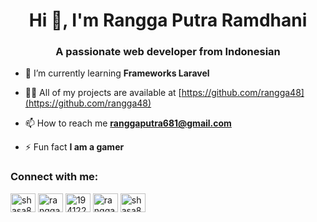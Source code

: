 <h1 align="center">Hi 👋, I'm Rangga Putra Ramdhani</h1>
<h3 align="center">A passionate web developer from Indonesian</h3>

- 🌱 I’m currently learning **Frameworks Laravel**

- 👨‍💻 All of my projects are available at [https://github.com/rangga48](https://github.com/rangga48)

- 📫 How to reach me **ranggaputra681@gmail.com**

- ⚡ Fun fact **I am a gamer**

<h3 align="left">Connect with me:</h3>
<p align="left">
<a href="https://twitter.com/shasa8_" target="blank"><img align="center" src="https://raw.githubusercontent.com/rahuldkjain/github-profile-readme-generator/master/src/images/icons/Social/twitter.svg" alt="shasa8_" height="30" width="40" /></a>
<a href="https://linkedin.com/in/rangga-putra-649895191" target="blank"><img align="center" src="https://raw.githubusercontent.com/rahuldkjain/github-profile-readme-generator/master/src/images/icons/Social/linked-in-alt.svg" alt="rangga-putra-649895191" height="30" width="40" /></a>
<a href="https://stackoverflow.com/users/19412217" target="blank"><img align="center" src="https://raw.githubusercontent.com/rahuldkjain/github-profile-readme-generator/master/src/images/icons/Social/stack-overflow.svg" alt="19412217" height="30" width="40" /></a>
<a href="https://fb.com/ranggaramdhani8" target="blank"><img align="center" src="https://raw.githubusercontent.com/rahuldkjain/github-profile-readme-generator/master/src/images/icons/Social/facebook.svg" alt="ranggaramdhani8" height="30" width="40" /></a>
<a href="https://instagram.com/shasa8__" target="blank"><img align="center" src="https://raw.githubusercontent.com/rahuldkjain/github-profile-readme-generator/master/src/images/icons/Social/instagram.svg" alt="shasa8__" height="30" width="40" /></a>
</p>
